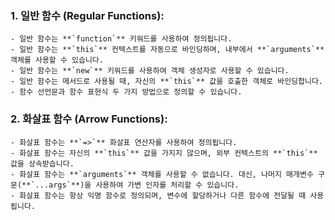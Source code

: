 ### 1. 일반 함수 (Regular Functions):
    - 일반 함수는 **`function`** 키워드를 사용하여 정의됩니다.
    - 일반 함수는 **`this`** 컨텍스트를 자동으로 바인딩하며, 내부에서 **`arguments`** 객체를 사용할 수 있습니다.
    - 일반 함수는 **`new`** 키워드를 사용하여 객체 생성자로 사용할 수 있습니다.
    - 일반 함수는 메서드로 사용될 때, 자신의 **`this`** 값을 호출한 객체로 바인딩합니다.
    - 함수 선언문과 함수 표현식 두 가지 방법으로 정의할 수 있습니다.

### 2. 화살표 함수 (Arrow Functions):
    - 화살표 함수는 **`=>`** 화살표 연산자를 사용하여 정의됩니다.
    - 화살표 함수는 자신의 **`this`** 값을 가지지 않으며, 외부 컨텍스트의 **`this`** 값을 상속받습니다.
    - 화살표 함수는 **`arguments`** 객체를 사용할 수 없습니다. 대신, 나머지 매개변수 구문(**`...args`**)을 사용하여 가변 인자를 처리할 수 있습니다.
    - 화살표 함수는 항상 익명 함수로 정의되며, 변수에 할당하거나 다른 함수에 전달될 때 사용됩니다.